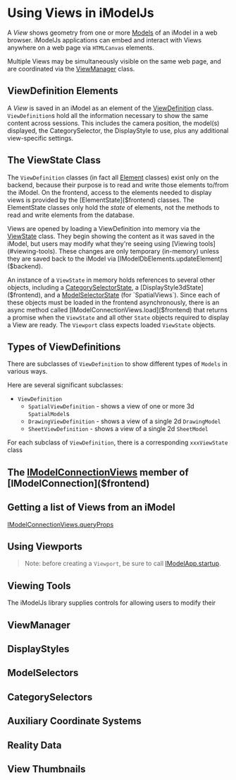 # Using Views in iModelJs

A *View* shows geometry from one or more [Models]($docs/bis/intro/model-fundamentals) of an iModel in a web browser. iModelJs applications can embed and interact with Views anywhere on a web page via `HTMLCanvas` elements.

Multiple Views may be simultaneously visible on the same web page, and are coordinated via the [ViewManager]($frontend) class.

## ViewDefinition Elements

A *View* is saved in an iModel as an element of the [ViewDefinition]($backend) class. `ViewDefinition`s hold all the information necessary to show the same content across sessions.
This includes the camera position, the model(s) displayed, the CategorySelector, the DisplayStyle to use, plus any additional view-specific settings.

## The ViewState Class

The `ViewDefinition` classes (in fact all [Element]($backend) classes) exist only on the backend, because their purpose is to read and write those elements to/from the iModel.
On the frontend, access to the elements needed to display views is provided by the [ElementState]($frontend) classes. The ElementState classes only hold the *state* of elements, not
the methods to read and write elements from the database.

 Views are opened by loading a ViewDefinition into memory via the [ViewState]($frontend) class. They begin showing the content as it was saved in the iModel, but users may
 modify what they're seeing using [Viewing tools](#viewing-tools). These changes are only temporary (in-memory) unless they are saved back to the iModel via [IModelDbElements.updateElement]($backend).

An instance of a `ViewState` in memory holds references to several other objects, including a [CategorySelectorState]($frontend), a [DisplayStyle3dState]($frontend), and a [ModelSelectorState]($frontend) (for `SpatialViews`). Since each of these objects must be loaded in the frontend asynchronously, there is an async method called [IModelConnectionViews.load]($frontend) that returns a promise when the `ViewState` and all other `State` objects required to display a View are ready. The `Viewport` class expects loaded `ViewState` objects.

## Types of ViewDefinitions

There are subclasses of `ViewDefinition` to show different types of `Models` in various ways.

Here are several significant subclasses:

* `ViewDefinition`
  * `SpatialViewDefinition` - shows a view of one or more 3d `SpatialModel`s
  * `DrawingViewDefinition` - shows a view of a single 2d `DrawingModel`
  * `SheetViewDefinition` - shows a view of a single 2d `SheetModel`

For each subclass of `ViewDefinition`, there is a corresponding `xxxViewState` class

## The [IModelConnectionViews]($frontend) member of [IModelConnection]($frontend)

## Getting a list of Views from an iModel

[IModelConnectionViews.queryProps]($frontend)

## Using Viewports

> Note: before creating a `Viewport`, be sure to call [IModelApp.startup]($frontend).

## Viewing Tools

The iModelJs library supplies controls for allowing users to modify their

## ViewManager

## DisplayStyles

## ModelSelectors

## CategorySelectors

## Auxiliary Coordinate Systems

## Reality Data

## View Thumbnails
